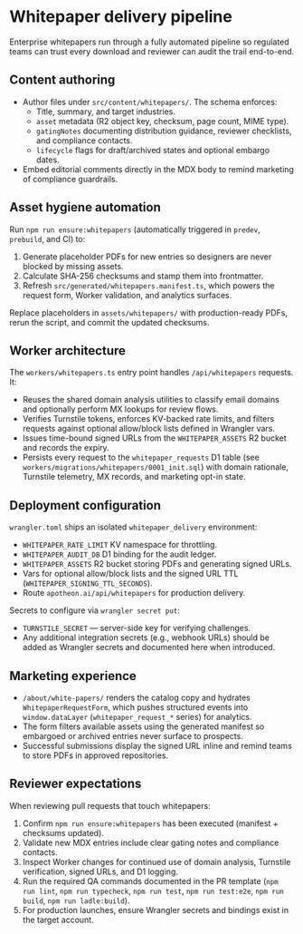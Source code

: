 # Whitepaper delivery pipeline

Enterprise whitepapers run through a fully automated pipeline so regulated teams can trust every
download and reviewer can audit the trail end-to-end.

## Content authoring

- Author files under `src/content/whitepapers/`. The schema enforces:
  - Title, summary, and target industries.
  - `asset` metadata (R2 object key, checksum, page count, MIME type).
  - `gatingNotes` documenting distribution guidance, reviewer checklists, and compliance contacts.
  - `lifecycle` flags for draft/archived states and optional embargo dates.
- Embed editorial comments directly in the MDX body to remind marketing of compliance guardrails.

## Asset hygiene automation

Run `npm run ensure:whitepapers` (automatically triggered in `predev`, `prebuild`, and CI) to:

1. Generate placeholder PDFs for new entries so designers are never blocked by missing assets.
2. Calculate SHA-256 checksums and stamp them into frontmatter.
3. Refresh `src/generated/whitepapers.manifest.ts`, which powers the request form, Worker validation,
   and analytics surfaces.

Replace placeholders in `assets/whitepapers/` with production-ready PDFs, rerun the script, and commit
the updated checksums.

## Worker architecture

The `workers/whitepapers.ts` entry point handles `/api/whitepapers` requests. It:

- Reuses the shared domain analysis utilities to classify email domains and optionally perform MX
  lookups for review flows.
- Verifies Turnstile tokens, enforces KV-backed rate limits, and filters requests against optional
  allow/block lists defined in Wrangler vars.
- Issues time-bound signed URLs from the `WHITEPAPER_ASSETS` R2 bucket and records the expiry.
- Persists every request to the `whitepaper_requests` D1 table (see
  `workers/migrations/whitepapers/0001_init.sql`) with domain rationale, Turnstile telemetry, MX
  records, and marketing opt-in state.

## Deployment configuration

`wrangler.toml` ships an isolated `whitepaper_delivery` environment:

- `WHITEPAPER_RATE_LIMIT` KV namespace for throttling.
- `WHITEPAPER_AUDIT_DB` D1 binding for the audit ledger.
- `WHITEPAPER_ASSETS` R2 bucket storing PDFs and generating signed URLs.
- Vars for optional allow/block lists and the signed URL TTL (`WHITEPAPER_SIGNING_TTL_SECONDS`).
- Route `apotheon.ai/api/whitepapers` for production delivery.

Secrets to configure via `wrangler secret put`:

- `TURNSTILE_SECRET` — server-side key for verifying challenges.
- Any additional integration secrets (e.g., webhook URLs) should be added as Wrangler secrets and
  documented here when introduced.

## Marketing experience

- `/about/white-papers/` renders the catalog copy and hydrates `WhitepaperRequestForm`, which pushes
  structured events into `window.dataLayer` (`whitepaper_request_*` series) for analytics.
- The form filters available assets using the generated manifest so embargoed or archived entries
  never surface to prospects.
- Successful submissions display the signed URL inline and remind teams to store PDFs in approved
  repositories.

## Reviewer expectations

When reviewing pull requests that touch whitepapers:

1. Confirm `npm run ensure:whitepapers` has been executed (manifest + checksums updated).
2. Validate new MDX entries include clear gating notes and compliance contacts.
3. Inspect Worker changes for continued use of domain analysis, Turnstile verification, signed URLs,
   and D1 logging.
4. Run the required QA commands documented in the PR template (`npm run lint`, `npm run typecheck`,
   `npm run test`, `npm run test:e2e`, `npm run build`, `npm run ladle:build`).
5. For production launches, ensure Wrangler secrets and bindings exist in the target account.
